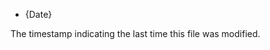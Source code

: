 <!-- YAML
added: v0.11.13
-->

* {Date}

The timestamp indicating the last time this file was modified.

